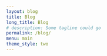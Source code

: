 ```yaml
---
layout: blog
title: Blog
long_title: Blog
# description: Some tagline could go
permalink: /blog/
menu: main
theme_style: two
---
```

